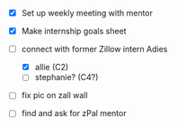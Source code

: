 - [x] Set up weekly meeting with mentor
- [x] Make internship goals sheet
- [ ] connect with former Zillow intern Adies
  -[x] allie (C2)
  -[ ] stephanie? (C4?)
- [ ] fix pic on zall wall
- [ ] find and ask for zPal mentor

  
